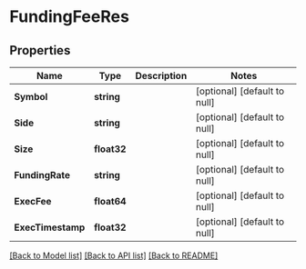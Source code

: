 # FundingFeeRes

## Properties
Name | Type | Description | Notes
------------ | ------------- | ------------- | -------------
**Symbol** | **string** |  | [optional] [default to null]
**Side** | **string** |  | [optional] [default to null]
**Size** | **float32** |  | [optional] [default to null]
**FundingRate** | **string** |  | [optional] [default to null]
**ExecFee** | **float64** |  | [optional] [default to null]
**ExecTimestamp** | **float32** |  | [optional] [default to null]

[[Back to Model list]](../README.md#documentation-for-models) [[Back to API list]](../README.md#documentation-for-api-endpoints) [[Back to README]](../README.md)


